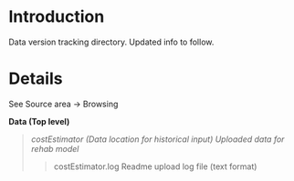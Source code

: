 # Introduction #

Data version tracking directory.  Updated info to follow.

# Details #

See Source area -> Browsing

**Data (Top level)**
> _costEstimator (Data location for historical input) Uploaded data for rehab model_
> > costEstimator.log Readme upload log file (text format)